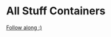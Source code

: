 # All Stuff Containers

[Follow along :)](https://docs.google.com/document/d/1GvAu03lV4k3osYGS6ArXQPtZRp8bom-84nvF5WsD2ik/edit?usp=sharing)
